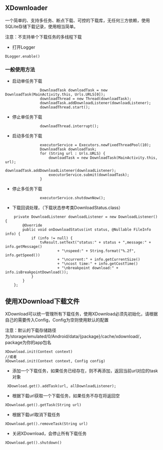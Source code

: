 ## XDownloader

一个简单的、支持多任务、断点下载、可控的下载库，无任何三方依赖，使用SQLite存储下载记录，使用相当简单。

注意：不支持单个下载任务的多线程下载


* 打开Logger
```
DLogger.enable()
```

### 一般使用方法

* 启动单任务下载
```
                DownloadTask downloadTask = new DownloadTask(MainActivity.this, Urls.URLS[0]);
                downloadThread = new Thread(downloadTask);
                downloadTask.addDownloadListener(downloadListener);
                downloadThread.start();
```

* 停止单任务下载
```
                downloadThread.interrupt();
```

* 启动多任务下载
```
                executorService = Executors.newFixedThreadPool(10);
                DownloadTask downloadTask;
                for (String url : Urls.URLS) {
                    downloadTask = new DownloadTask(MainActivity.this, url);
                    downloadTask.addDownloadListener(downloadListener);
                    executorService.submit(downloadTask);
                }
```

* 停止多任务下载
```
                executorService.shutdownNow();
```

* 下载回调处理，（下载状态参考类DownloadStatus.class）
```
    private DownloadListener downloadListener = new DownloadListener() {
        @Override
        public void onDownloadStatus(int status, @Nullable FileInfo info) {
            if (info != null) {
                tvResult.setText("status:" + status + ",message:" + info.getMessage()
                        + "\nspeed:" + String.format("%.2f", info.getSpeed())
                        + "\ncurrent:" + info.getCurrentSize()
                        + "\ncost time:" + info.getCostTime()
                        + "\nbreakpoint download:" + info.isBreakpointDownload());
            }
        }
    };
```

## 使用XDownload下载文件
XDownload可以统一管理所有下载任务，使用XDownload必须先初始化，请根据自己的需要传入Config，Config为空则使用默认的配置

注意：默认的下载存储路径为/storage/emulated/0/Android/data/{package}/cache/xdownload/，package为你的app包名
```
XDownload.init(Context context)
//或者
XDownload.init(Context context, Config config)
```
* 添加一个下载任务，如果任务已经存在，则不再添加，返回当前url对应的task对象
```
 XDownload.get().addTask(url, allDownloadListener);
```

* 根据下载url获取一个下载任务，如果任务不存在将返回空
```
XDownload.get().getTask(String url)
```
* 根据下载url取消下载任务
```
XDownload.get().removeTask(String url)
```
* 关闭XDownload，会停止所有下载任务
```
XDownload.get().shutdown()
```

